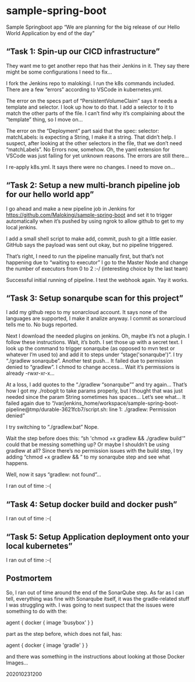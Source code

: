 # sample-spring-boot
Sample Springboot app
“We are planning for the big release of our Hello World Application by end of the day”

## “Task 1: Spin-up our CICD infrastructure”
They want me to get another repo that has their Jenkins in it. They say there might be some configurations I need to fix…

I fork the Jenkins repo to malokingi. I run the k8s commands included. There are a few “errors” according to VSCode in kubernetes.yml. 

The error on the specs part of “PersistentVolumeClaim” says it needs a template and selector. I look up how to do that. I add a selector to it to match the other parts of the file. I can’t find why it’s complaining about the “template” thing, so I move on…

The error on the “Deployment” part said that the spec: selector: matchLabels: is expecting a String, I make it a string. That didn’t help. I suspect, after looking at the other selectors in the file, that we don’t need “matchLabels”. No Errors now, somehow. Oh, the yaml extension for VSCode was just failing for yet unknown reasons. The errors are still there…

I re-apply k8s.yml. It says there were no changes. I need to move on...

## “Task 2: Setup a new multi-branch pipeline job for our hello world app”
I go ahead and make a new pipeline job in Jenkins for https://github.com/Malokingi/sample-spring-boot and set it to trigger automatically when it’s pushed by using ngrok to allow github to get to my local jenkins. 

I add a small shell script to make add, commit, push to git a little easier. GitHub says the payload was sent out okay, but no pipeline triggered.

That’s right, I need to run the pipeline manually first, but that’s not happening due to “waiting to executor” I go to the Master Node and change the number of executors from 0 to 2 :-/ (interesting choice by the last team)

Successful initial running of pipeline. I test the webhook again. Yay it works. 

## “Task 3: Setup sonarqube scan for this project”
I add my github repo to my sonarcloud account. It says none of the languages are supported, I make it analize anyway. I commit as sonarcloud tells me to. No bugs reported. 

Next I download the needed plugins on jenkins. Oh, maybe it’s not a plugin. I follow these instructions. Wait, it’s both. I set those up with a secret text. I look up the command to trigger sonarqube (as opposed to mvn test or whatever I’m used to) and add it to steps under “stage('sonarqube')”. I try “./gradlew sonarqube”. Another test push…
It failed due to permission denied to “gradlew”. I chmod to change access… Wait it’s permissions is already -rwxr-xr-x…

At a loss, I add quotes to the “./gradlew “sonarqube”” and try again… That’s how I got my ./robogit to take params properly, but I thought that was just needed since the param String sometimes has spaces… Let’s see what… It failed again due to “/var/jenkins_home/workspace/sample-spring-boot-pipeline@tmp/durable-3621fcb7/script.sh: line 1: ./gradlew: Permission denied”

I try switching to “./gradlew.bat” Nope. 

Wait the step before does this: “sh 'chmod +x gradlew && ./gradlew build'” could that be messing something up? Or maybe I shouldn’t be using gradlew at all? Since there’s no permission issues with the build step, I try adding “chmod +x gradlew && ” to my sonarqube step and see what happens. 

Well, now it says “gradlew: not found”...

I ran out of time :-(

## “Task 4: Setup docker build and docker push”
I ran out of time :-(

## “Task 5: Setup Application deployment onto your local kubernetes”
I ran out of time :-(

## Postmortem

So, I ran out of time around the end of the SonarQube step. As far as I can tell, everything was fine with Sonarqube itself, it was the gradle-related stuff I was struggling with. I was going to next suspect that the issues were something to do with the:

agent {
    docker { image 'busybox' }
}

part as the step before, which does not fail, has:

agent {
    docker { image 'gradle' }
}

and there was something in the instructions about looking at those Docker Images...


202010231200